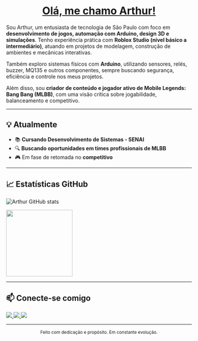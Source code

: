 <h1 align="center">
  <a href="#">
    <span>Olá, me chamo Arthur!</span>
  </a>
</h1>



Sou Arthur, um entusiasta de tecnologia de São Paulo com foco em **desenvolvimento de jogos, automação com Arduino, design 3D e simulações**. Tenho experiência prática com **Roblox Studio (nível básico a intermediário)**, atuando em projetos de modelagem, construção de ambientes e mecânicas interativas.

Também exploro sistemas físicos com **Arduino**, utilizando sensores, relés, buzzer, MQ135 e outros componentes, sempre buscando segurança, eficiência e controle nos meus projetos.

Além disso, sou **criador de conteúdo e jogador ativo de Mobile Legends: Bang Bang (MLBB)**, com uma visão crítica sobre jogabilidade, balanceamento e competitivo. 

---

## 💡 Atualmente

- 📚 **Cursando Desenvolvimento de Sistemas - SENAI**
- 🔍 **Buscando oportunidades em times profissionais de MLBB**
- 🎮 Em fase de retomada no **competitivo**


---

## 📈 Estatísticas GitHub

![Arthur GitHub stats](https://github-readme-stats.vercel.app/api?username=ArthurBatista279&theme=dark&show_icons=true)

<a href="https://github.com/ArthurBatista279">
  <img height="180em" src="https://github-readme-stats.vercel.app/api/top-langs/?username=ArthurBatista279&layout=compact&langs_count=16&theme=blueberry"/>
</a>

---

## 📫 Conecte-se comigo

<div>
<a href="mailto:barthur.oliveira07@gmail.com" target="_blank">
  <img src="https://img.shields.io/badge/Gmail-D14836?style=for-the-badge&logo=gmail&logoColor=white"/>
</a>
<a href="https://www.twitch.tv/arthurbryt_oficial" target="_blank">
  <img src="https://img.shields.io/badge/Twitch-9146FF?style=for-the-badge&logo=twitch&logoColor=white"/>
</a>
<a href="https://www.linkedin.com/in/arthur-batista-oliveira-bb8018358/" target="_blank">
  <img src="https://img.shields.io/badge/-LinkedIn-%230077B5?style=for-the-badge&logo=linkedin&logoColor=white"/>
</a>   
</div>

---

<div align="center">
  <sub>Feito com dedicação e propósito. Em constante evolução.</sub>
</div>

